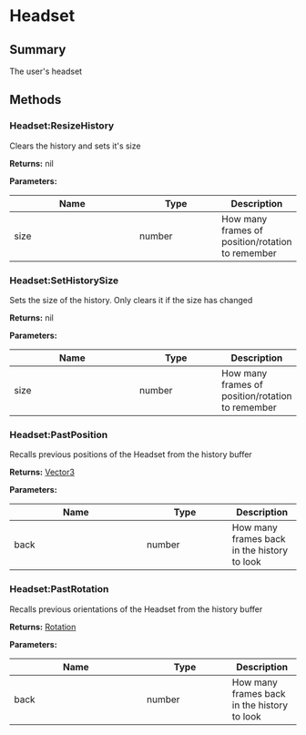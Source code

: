 
# Headset

## Summary

The user's headset




## Methods


### Headset:ResizeHistory

Clears the history and sets it's size

**Returns:** nil


**Parameters:**

<table data-full-width="false">
<thead><tr><th width="217">Name</th><th width="134">Type</th><th>Description</th></tr></thead>
<tbody><tr><td>size</td><td>number</td><td>How many frames of position/rotation to remember</td></tr></tbody></table>






### Headset:SetHistorySize

Sets the size of the history. Only clears it if the size has changed

**Returns:** nil


**Parameters:**

<table data-full-width="false">
<thead><tr><th width="217">Name</th><th width="134">Type</th><th>Description</th></tr></thead>
<tbody><tr><td>size</td><td>number</td><td>How many frames of position/rotation to remember</td></tr></tbody></table>






### Headset:PastPosition

Recalls previous positions of the Headset from the history buffer

**Returns:** <a href="vector3.md">Vector3</a>


**Parameters:**

<table data-full-width="false">
<thead><tr><th width="217">Name</th><th width="134">Type</th><th>Description</th></tr></thead>
<tbody><tr><td>back</td><td>number</td><td>How many frames back in the history to look</td></tr></tbody></table>






### Headset:PastRotation

Recalls previous orientations of the Headset from the history buffer

**Returns:** <a href="rotation.md">Rotation</a>


**Parameters:**

<table data-full-width="false">
<thead><tr><th width="217">Name</th><th width="134">Type</th><th>Description</th></tr></thead>
<tbody><tr><td>back</td><td>number</td><td>How many frames back in the history to look</td></tr></tbody></table>






